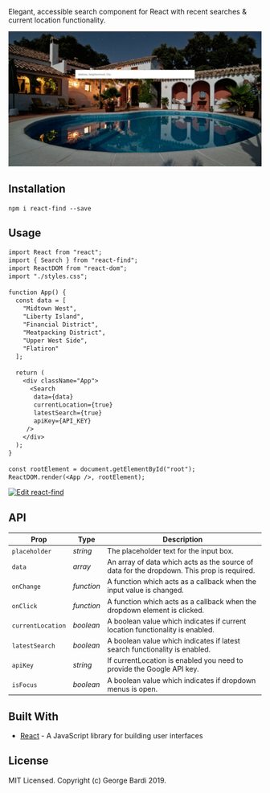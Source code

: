 Elegant, accessible search component for React with recent searches & current location functionality.

![Alt text](https://github.com/geobde/react-find/blob/master/search.gif "Search")

## Installation

```
npm i react-find --save
```

## Usage

```
import React from "react";
import { Search } from "react-find";
import ReactDOM from "react-dom";
import "./styles.css";

function App() {
  const data = [
    "Midtown West",
    "Liberty Island",
    "Financial District",
    "Meatpacking District",
    "Upper West Side",
    "Flatiron"
  ];

  return (
    <div className="App">
      <Search 
       data={data}
       currentLocation={true} 
       latestSearch={true} 
       apiKey={API_KEY} 
     />
    </div>
  );
}

const rootElement = document.getElementById("root");
ReactDOM.render(<App />, rootElement);

```
[![Edit react-find](https://codesandbox.io/static/img/play-codesandbox.svg)](https://codesandbox.io/s/react-find-bwhnw?fontsize=14)

## API

| Prop              | Type       | Description |
|-------------------|------------|-------------|
| `placeholder`     | _string_   |  The placeholder text for the input box. |
| `data`            | _array_    |  An array of data which acts as the source of data for the dropdown. This prop is required. |
| `onChange`        | _function_ |  A function which acts as a callback when the input value is changed. |
| `onClick`         | _function_ |  A function which acts as a callback when the dropdown element is clicked. |
| `currentLocation` | _boolean_  |   A boolean value which indicates if current location functionality is enabled. |
| `latestSearch`    | _boolean_  |   A boolean value which indicates if latest search  functionality is enabled. |
| `apiKey`          | _string_   |   If currentLocation is enabled you need to provide the Google API key. |
| `isFocus`         | _boolean_  |  A boolean value which indicates if dropdown menus is open. |


## Built With

- [React](https://reactjs.org/) - A JavaScript library for building user interfaces

## License

MIT Licensed. Copyright (c) George Bardi 2019.
